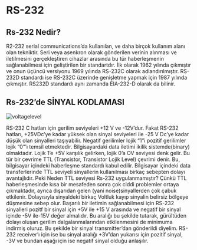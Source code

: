 # RS-232
## Rs-232 Nedir?
R2-232 serial communications’da kullanılan, ve daha birçok kullanım alanı olan tekniktir. Seri veya asenkron olarak gönderilen verinin alınması ve iletilmesini gerçekleştiren cihazlar arasında bu tür haberleşmenin sağlanabilmesi için geliştirilen bir standartdır. İlk olarak 1962 yılında çıkmıştır ve onun üçüncü versiyonu 1969 yılında RS-232C olarak adlandırılmıştır. RS-232D standardı ise RS-232C üzerinde genişletme yapmak için 1987 yılında çıkmıştır. RS232D standardı aynı zamanda EIA-232-D olarak da bilinir.

## Rs-232’de SİNYAL KODLAMASI
![voltagelevel](https://user-images.githubusercontent.com/25572428/48372744-927c3600-e6d0-11e8-9f03-15aad96fda14.jpg)

RS-232 C hatları için gerilim seviyeleri +12 V ve -12V’dur. Fakat RS-232 hatları, +25VDc’ye kadar yüksek olan sinyal seviyeleri ile -25 V Dc’ye kadar düşük olan sinyalleri taşıyabilir. Negatif gerilimler lojik “1”i pozitif gerilimler lojik “0”’ı temsil etmektedir. 
Bilgisayardaki data iletimi ikilik sistemde(binary) olmaktadır. Lojik 1’e +5V karşılık gelirken, lojik 0’a OV seviyesi denk gelir. Bu tür bir çevrime TTL (Transistor, Transistor Lojik Level) çevrimi denir. Bu, bilgisayar içindeki haberleşme standardı kabul edilir. Bilgisayar içindeki data transferlerinde TTL seviyeli sinyallerin kullanılması birkaç sebepten dolayı avantajlıdır.
Peki Neden TTL seviyesi Rs-232 uygulanmamıştır? Çünkü TTL haberleşmesinde kısa bir mesafeden sonra çok ciddi problemler ortaya çıkmaktadır, ayrıca dışarıdan gelen (yani noise)sinyallerden çok çabuk etkilenir. Dolayısıyla sinyaldeki birkaç Voltluk kayıp sinyalin belirsiz bölgeye düşmesine sebep olur.
Başarılı bir iletimin sağlanabilmesi için RS-232 sinyalleri pozitf bir sinyal için +5V ile +15 V arasında ve negatif bir sinyal içinde -5V ile-15V değer almalıdır. Bu aralığı bu şekilde tutarak, gürültüden dolayı oluşan gerilim dalgalanmalarından etkilenmesini de minimuma indirmiş oluruz. Bu şekilde bir sinyal transmitter’dan gönderildi diyelim. RS-232 receiver’ı için ise bu sinyal aralığı +3V’dan yukarısı için pozitif sinyal, -3V ve bundan aşağı için ise negatif sinyal olduğu anlaşılır.
